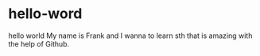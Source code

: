 # hello-word
hello world
My name is Frank and I wanna to learn sth that is amazing with the help of Github.
